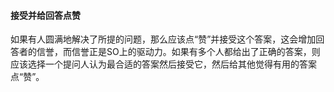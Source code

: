 #### 接受并给回答点赞

如果有人圆满地解决了所提的问题，那么应该点“赞”并接受这个答案，这会增加回答者的信誉，而信誉正是SO上的驱动力。如果有多个人都给出了正确的答案，则应该选择一个提问人认为最合适的答案然后接受它，然后给其他觉得有用的答案点“赞”。

